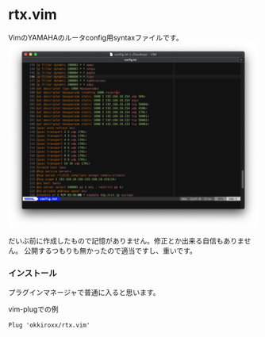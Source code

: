 # rtx.vim
VimのYAMAHAのルータconfig用syntaxファイルです。
![Screenshot](https://github.com/okkiroxx/rtx.vim/blob/main/images/screenshot.png)

だいぶ前に作成したもので記憶がありません。修正とか出来る自信もありません。
公開するつもりも無かったので適当ですし、重いです。

### インストール
プラグインマネージャで普通に入ると思います。

vim-plugでの例
```
Plug 'okkiroxx/rtx.vim'

```
